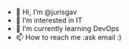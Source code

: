 - 👋 Hi, I’m @jurisgav
- 👀 I’m interested in IT
- 🌱 I’m currently learning DevOps
- 📫 How to reach me :ask email :) 


